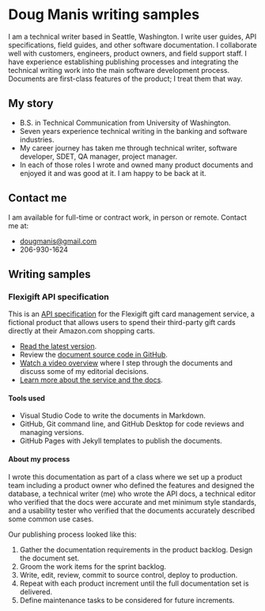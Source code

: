 # Doug Manis writing samples

I am a technical writer based in Seattle, Washington. I write user guides, API specifications, field guides, and other software documentation. I collaborate well with customers, engineers, product owners, and field support staff. I have experience establishing publishing processes and integrating the technical writing work into the main software development process. Documents are first-class features of the product; I treat them that way. 

## My story

+ B.S. in Technical Communication from University of Washington.
+ Seven years experience technical writing in the banking and software industries.
+ My career journey has taken me through technical writer, software developer, SDET, QA manager, project manager.
+ In each of those roles I wrote and owned many product documents and enjoyed it and was good at it. I am happy to be back at it.

## Contact me

I am available for full-time or contract work, in person or remote. Contact me at:

+ <dougmanis@gmail.com>
+ 206-930-1624

## Writing samples

### Flexigift API specification

This is an [API specification](https://dougmanis.github.io/flexigift-service/) for the Flexigift gift card management service, a fictional product that allows users to spend their third-party gift cards directly at their Amazon.com shopping carts.

+ [Read the latest version](https://dougmanis.github.io/flexigift-service/).
+ Review the [document source code in GitHub](https://github.com/dougmanis/flexigift-service).
+ [Watch a video overview](https://drive.google.com/file/d/1nLTAAdYMcrdvtrCKvow28_03YeRn2Ily/view?usp=share_link) where I step through the documents and discuss some of my editorial decisions.
+ [Learn more about the service and the docs](https://docs.google.com/presentation/d/1eR-FgKSuVyCqWaEk-guA1TuZaxhSgJfcOIn1pf132F0/edit?usp=share_link).

#### Tools used

+ Visual Studio Code to write the documents in Markdown.
+ GitHub, Git command line, and GitHub Desktop for code reviews and managing versions.
+ GitHub Pages with Jekyll templates to publish the documents.

#### About my process

I wrote this documentation as part of a class where we set up a product team including a product owner who defined the features and designed the database,
a technical writer (me) who wrote the API docs, a technical editor who verified that the docs were accurate and met minimum style standards, and a usability tester who verified that the documents accurately described some common use cases.

Our publishing process looked like this:

1. Gather the documentation requirements in the product backlog. Design the document set.
1. Groom the work items for the sprint backlog.
1. Write, edit, review, commit to source control, deploy to production.
1. Repeat with each product increment until the full documentation set is delivered.
1. Define maintenance tasks to be considered for future increments.
